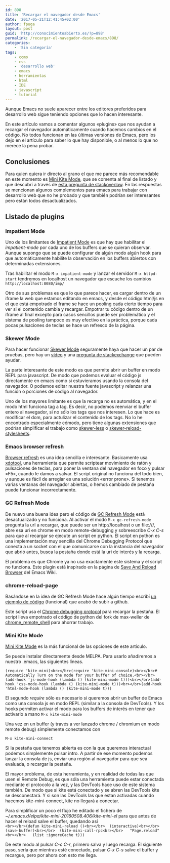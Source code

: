 ```yaml
---
id: 898
title: 'Recargar el navegador desde Emacs'
date: '2017-05-21T12:41:45+02:00'
author: fpuga
layout: post
guid: 'http://conocimientoabierto.es/?p=898'
permalink: /recargar-el-navegador-desde-emacs/898/
categories:
    - 'Sin categoría'
tags:
    - como
    - css
    - 'desarrollo web'
    - emacs
    - herramientas
    - html
    - IDE
    - javascript
    - tutorial
---
```


Aunque Emacs no suele aparecer entre los editores preferidos para desarrollo web sigue teniendo opciones que lo hacen interesante.

En este artículo vamos a comentar algunos «plugins» que nos ayudan a recargar el navegador automáticamente cuando hacemos cambios en el código. No todos funcionan en las últimas versiones de Emacs, pero los dejo en el artículo para saber lo que hay disponible, o al menos lo que no merece la pena probar.

## Conclusiones

Para quien quiera ir directo al grano el que me parece más recomendable en este momento es [Mini Kite Mode](https://github.com/tungd/kite-mini.el), que se comenta al final de listado y que descubrí a través de [esta pregunta de stackoverlow](https://stackoverflow.com/questions/22192164/remote-controlling-chrome-chromium-browser-from-emacs). En las respuestas se mencionan algunos complementos para emacs para trabajar con desarrollo web que no he probado y que también podrían ser interesantes pero están todos desactualizados.

## Listado de plugins

### Impatient Mode

Uno de los limitantes de [Impatient Mode](https://github.com/netguy204/imp.el) es que hay que habilitar el *impatient-mode* por cada uno de los buffers que se quieran observar. Aunque supongo que se puede configurar de algún modo algún hook para que automáticamente habilite la observación en los buffers abiertos con determinadas extensiones.

Tras habilitar el modo `M-x impatient-mode` y lanzar el servidor `M-x httpd-start` tendremos en localhost un navegador que escuche los cambios `http://localhost:8080/imp/`

Otro de sus problemas es que lo que parece hacer, es cargar dentro de un iframe la web que estamos editando en emacs, y desde el código html/js en el que está empotrado el frame se hace un pooling cada cierto tiempo para ver si el contenido cambia y recargar. Empotrar tu código dentro de un iframe al final excepto para casos sencillos puede ser problemático y el sistema de pooling tampoco es muy efectivo en la práctica, porque cada pocas pulsaciones de teclas se hace un refresco de la página.

### Skewer Mode

Para hacer funcionar [Skewer Mode](https://github.com/skeeto/skewer-mode) seguramente haya que hacer un par de pruebas, pero hay un [vídeo](https://www.youtube.com/watch?v=VEcobuYr5wg) y una [pregunta de stackexchange](https://emacs.stackexchange.com/questions/2376/how-to-use-skewer-mode) que pueden ayudar.

La parte interesante de este modo es que permite abrir un buffer en modo REPL para javascript. De modo que podemos evaluar el código js directamente en emacs como si estuvieramos usando la consola del navegador. O podemos editar nuestra fuente javascript y relanzar una función o porciones de código al navegador.

Uno de los mayores limitante es que la recarga no es automática, y en el modo html funciona tag a tag. Es decir, no podemos reenviar el buffer entero al navegador, si no sólo los tags que nos interesen. Lo que hace es modificar el dom, para actulizar el contenido de los tags. No lo he encontrado especialmente cómodo, pero tiene algunas extensiones que podrían simplificar el trabajo como [skewer-less](https://github.com/purcell/skewer-less) o [skewer-reload-stylesheets](https://github.com/NateEag/skewer-reload-stylesheets).

### Emacs browser refresh

[Browser refresh](https://github.com/syohex/emacs-browser-refresh) es una idea sencilla e interesante. Basicamente usa [xdotool](http://semicomplete.com/projects/xdotool), una herramienta que permite scriptear movimiento de ratón y pulsaciones de teclas, para poner la ventana del navegador en foco y pulsar «F5», cuando le damos a salvar. El script original no funciona del todo bien, y aunque es fácil de arreglar es una solución «error prone». Si tenemos varias ventanas del navegador abiertas, o hemos cambiado de pestaña puede funcionar incorrectamente.

### GC Refresh Mode

De nuevo una buena idea pero el código de [GC Refresh Mode](https://github.com/Unitech/gc-refresh-mode) está desactualizado y no funciona. Al activar el modo `M-x gc-refresh-mode` pregunta la url a recargar, que puede ser un http://localhost o un file:///, abre esa uri en chrome en modo remote-debugging y sobreescribe *C-x C-s* para que al recargar se ejecute un script en python. El script en python es una implementación muy sencilla del Chrome Debugging Protocol que conecta a un socket con el que comunicarse con la instancia del navegador que abrió antes, busca la pestaña donde está la uri de interés y la recarga.

El problema es que Chrome ya no usa exactamente este sistema y el script no funciona. Este plugin está inspirado en la página de [Save And Reload Browser](https://www.emacswiki.org/emacs/SaveAndReloadBrowser) del Emacs Wiki.

### chrome-reload-page

Basándose en la idea de GC Refresh Mode hace algún tiempo escribí [un ejemplo de código](https://github.com/fpuga/trangalladas/tree/master/emacs/chrome-reload-page) (funcional) que acabó de subir a github.

Este script usa el [Chrome debugging protocol](https://developer.chrome.com/devtools/docs/integrating) para recargar la pestaña. El script lleva empotrado el código de python del fork de max-weller de [chrome\_remote\_shell](https://github.com/max-weller/chrome_remote_shell) para ahorrar trabajo.

### Mini Kite Mode

[Mini Kite Mode](https://github.com/tungd/kite-mini.el) es la más funcional de las opciones de este artículo.

Se puede instalar directamente desde MELPA. Para usarlo añadiremos a nuestro .emacs, las siguientes líneas.

`(require 'kite-mini)<br></br>(require 'kite-mini-console)<br></br># Automatically Turn on the mode for your buffer of choice.<br></br>(add-hook 'js-mode-hook (lambda () (kite-mini-mode t)))<br></br>(add-hook 'css-mode-hook (lambda () (kite-mini-mode t)))<br></br>(add-hook 'html-mode-hook (lambda () (kite-mini-mode t)))`

El segundo *require* sólo es necesario si queremos abrir un buffer de Emacs como una consola js en modo REPL (similar a la consola de DevTools). Y los hooks permiten activar el modo para los buffers de interés en tener que activarlo a mano `M-x kite-mini-mode`

Una vez en un buffer (y través a ver lanzado chrome / chromium en modo remote debug) simplemente conectamos con

`M-x kite-mini-connect`

Si la pestaña que tenemos abierta es con la que queremos interactual podemos simplemente pulsar intro. A partir de ese momento podemos lanzar la consola de js, enviar una región al navegador para que sea evaluada, o recargar la pestaña.

El mayor problema, de esta herramienta, y en realidad de todas las que usen el Remote Debug, es que sóla una herramienta puede estar conectada mediante el protocolo a la vez, y las DevTools hace uso de este sistema también. De modo que si kite está conectado y se abren las DevTools kite se desconectará. Y si son las DevTools las que estan activadas cuando hacemos kite-mini-connect, kite no llegará a conectar.

Para simplificar un poco el flujo he editado el fichero de *~/.emacs.d/elpa/kite-mini-20160508.406/kite-mini-el* para que antes de hacer el reload salve el buffer, quedando así  
`<br></br>(defun kite-mini-reload ()<br></br>  (interactive)<br></br>  (save-buffer)<br></br>  (kite-mini-call-rpc<br></br>   "Page.reload"<br></br>   (list :ignoreCache t)))`

De este modo al pulsar *C-c C-r*, primero salva y luego recarga. El siguiente paso, sería que mientras esté conectado, pulsar *C-x C-s* salve el buffer y recargue, pero por ahora con esto me llega.